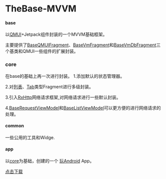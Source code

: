 # TheBase-MVVM

#### base

以[QMUI](https://github.com/Tencent/QMUI_Android)+Jetpack组件封装的一个MVVM基础框架。

主要提供了[BaseQMUIFragment](https://gitee.com/theoneee/the-base-mvvm/blob/master/base/src/main/java/com/theone/mvvm/base/fragment/BaseQMUIFragment.kt)、[BaseVmFragment](https://gitee.com/theoneee/the-base-mvvm/blob/master/base/src/main/java/com/theone/mvvm/base/fragment/BaseVmFragment.kt)和[BaseVmDbFragment](https://gitee.com/theoneee/the-base-mvvm/blob/master/base/src/main/java/com/theone/mvvm/base/fragment/BaseVmDbFragment.kt)三个基类和QMUI一些组件的扩展封装。


### core 

在base的基础上再一次进行封装。
1.添加默认的状态管理器。

2.对[列表](https://gitee.com/theoneee/the-base-mvvm/blob/master/core/src/main/java/com/theone/mvvm/core/fragment/BasePullRefreshRcPagerFragment.kt)、[Tab](https://gitee.com/theoneee/the-base-mvvm/blob/master/core/src/main/java/com/theone/mvvm/core/fragment/BaseTabFragment.kt)类型Fragment进行多级封装。

3.引入[RxHttp](https://github.com/liujingxing/okhttp-RxHttp)网络请求框架,对网络请求进行一些默认封装。

4.[BaseRequestViewModel](https://gitee.com/theoneee/the-base-mvvm/blob/master/core/src/main/java/com/theone/mvvm/core/viewmodel/BaseRequestViewModel.kt)和[BaseListViewModel](https://gitee.com/theoneee/the-base-mvvm/blob/master/core/src/main/java/com/theone/mvvm/core/viewmodel/BaseListViewModel.kt)可以更方便的进行网络请求的处理。

#### common

一些公用的工具和Widge.


#### app 

以[core]()为基础，创建的一个 [玩Android](http://wanandroid.com/) App。

[点击下载](https://gitee.com/theoneee/the-base-mvvm/raw/master/apks/demo_release.apk)